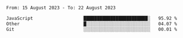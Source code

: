 <!--START_SECTION:waka-->

```txt
From: 15 August 2023 - To: 22 August 2023

JavaScript                   ████████████████████████░   95.92 %
Other                        █░░░░░░░░░░░░░░░░░░░░░░░░   04.07 %
Git                          ░░░░░░░░░░░░░░░░░░░░░░░░░   00.01 %
```

<!--END_SECTION:waka-->
